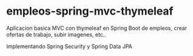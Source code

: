 # empleos-spring-mvc-thymeleaf

Aplicacion basica MVC con thymeleaf en Spring Boot de empleos, crear ofertas de trabajo, subir imagenes, etc..

Implementando Spring Security y Spring Data JPA
